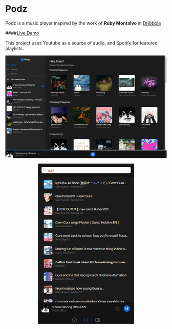# Podz

Podz is a music player inspired by the work of **Ruby Montalvo** in [Dribbble](https://dribbble.com/shots/22211302-Daily-UI-009-Music-Player)

####[Live Demo](https://podz-music.vercel.app/)

This project uses Youtube as a source of audio, and Spotify for featured playlists.

![](images/Desktop.png)

<center><img src="images/phone-search.png" alt="drawing" width="300"/></center>
